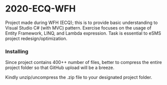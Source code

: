 # 2020-ECQ-WFH
Project made during WFH (ECQ); this is to provide basic understanding to Visual Studio C# (with MVC) pattern. Exercise focuses on the usage of Entity Framework, LINQ, and Lambda expression. Task is essential to eSMS project redesign/optimization.

### Installing

Since project contains 400++ number of files, better to compress the entire project folder so that GitHub upload will be a breeze.

Kindly unzip/uncompress the .zip file to your designated project folder.